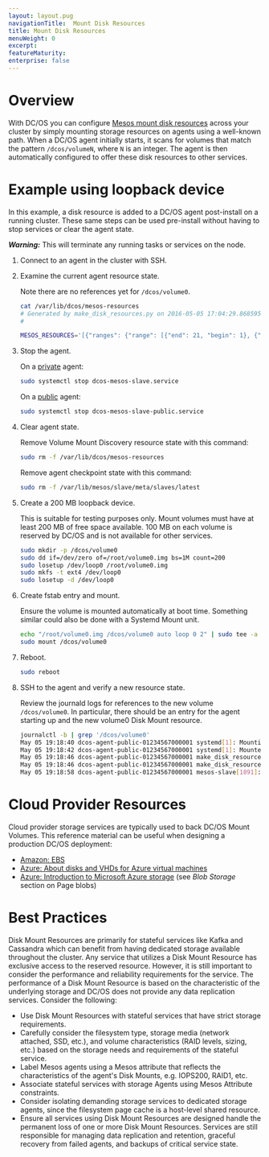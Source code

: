 ```yaml
---
layout: layout.pug
navigationTitle:  Mount Disk Resources
title: Mount Disk Resources
menuWeight: 0
excerpt:
featureMaturity:
enterprise: false
---
```


<!-- This source repo for this topic is https://github.com/dcos/dcos-docs -->


# Overview

With DC/OS you can configure [Mesos mount disk resources][1] across your cluster by simply mounting storage resources on agents using a well-known path. When a DC/OS agent initially starts, it scans for volumes that match the pattern `/dcos/volumeN`, where `N` is an integer. The agent is then automatically configured to offer these disk resources to other services.

# Example using loopback device

In this example, a disk resource is added to a DC/OS agent post-install on a running cluster. These same steps can be used pre-install without having to stop services or clear the agent state.

***Warning:*** This will terminate any running tasks or services on the node.

1.  Connect to an agent in the cluster with SSH.

2.  Examine the current agent resource state.

    Note there are no references yet for `/dcos/volume0`.
    
    ```bash
    cat /var/lib/dcos/mesos-resources
    # Generated by make_disk_resources.py on 2016-05-05 17:04:29.868595
    #
    
    MESOS_RESOURCES='[{"ranges": {"range": [{"end": 21, "begin": 1}, {"end": 5050, "begin": 23}, {"end": 32000, "begin": 5052}]}, "type":  "RANGES", "name": "ports"}, {"role": "*", "type": "SCALAR", "name": "disk", "scalar": {"value": 47540}}]'
    ```

3.  Stop the agent.

    On a [private](/1.10/overview/concepts/#private) agent:
    
    ```bash
    sudo systemctl stop dcos-mesos-slave.service
    ```
    
    On a [public](/1.10/overview/concepts/#public-agent-node) agent:
    
    ```bash
    sudo systemctl stop dcos-mesos-slave-public.service
    ```

4.  Clear agent state.

    Remove Volume Mount Discovery resource state with this command:
    
    ```bash
    sudo rm -f /var/lib/dcos/mesos-resources
    ```
    
    Remove agent checkpoint state with this command:
    
    ```bash
    sudo rm -f /var/lib/mesos/slave/meta/slaves/latest
    ```

5. Create a 200 MB loopback device.

    This is suitable for testing purposes only. Mount volumes must have at least 200 MB of free space available. 100 MB on each volume is reserved by DC/OS and is not available for other services.
    
    ```bash
    sudo mkdir -p /dcos/volume0
    sudo dd if=/dev/zero of=/root/volume0.img bs=1M count=200
    sudo losetup /dev/loop0 /root/volume0.img
    sudo mkfs -t ext4 /dev/loop0
    sudo losetup -d /dev/loop0
    ```

6.  Create fstab entry and mount.

    Ensure the volume is mounted automatically at boot time. Something similar could also be done with a Systemd Mount unit.
    
    ```bash
    echo "/root/volume0.img /dcos/volume0 auto loop 0 2" | sudo tee -a /etc/fstab
    sudo mount /dcos/volume0
    ```

7.  Reboot. 

    ```bash
    sudo reboot
    ```

8.  SSH to the agent and verify a new resource state.

    Review the journald logs for references to the new volume `/dcos/volume0`. In particular, there should be an entry for the agent starting up and the new volume0 Disk Mount resource.
    
    ```bash
    journalctl -b | grep '/dcos/volume0'
    May 05 19:18:40 dcos-agent-public-01234567000001 systemd[1]: Mounting /dcos/volume0...
    May 05 19:18:42 dcos-agent-public-01234567000001 systemd[1]: Mounted /dcos/volume0.
    May 05 19:18:46 dcos-agent-public-01234567000001 make_disk_resources.py[888]: Found matching mounts : [('/dcos/volume0', 74)]
    May 05 19:18:46 dcos-agent-public-01234567000001 make_disk_resources.py[888]: Generated disk resources map: [{'name': 'disk', 'type': 'SCALAR', 'disk': {'source': {'mount': {'root': '/dcos/volume0'}, 'type': 'MOUNT'}}, 'role': '*', 'scalar': {'value': 74}}, {'name': 'disk', 'type': 'SCALAR', 'role': '*', 'scalar': {'value': 47540}}]
    May 05 19:18:58 dcos-agent-public-01234567000001 mesos-slave[1891]: " --oversubscribed_resources_interval="15secs" --perf_duration="10secs" --perf_interval="1mins" --port="5051" --qos_correction_interval_min="0ns" --quiet="false" --recover="reconnect" --recovery_timeout="15mins" --registration_backoff_factor="1secs" --resources="[{"name": "ports", "type": "RANGES", "ranges": {"range": [{"end": 21, "begin": 1}, {"end": 5050, "begin": 23}, {"end": 32000, "begin": 5052}]}}, {"name": "disk", "type": "SCALAR", "disk": {"source": {"mount": {"root": "/dcos/volume0"}, "type": "MOUNT"}}, "role": "*", "scalar": {"value": 74}}, {"name": "disk", "type": "SCALAR", "role": "*", "scalar": {"value": 47540}}]" --revocable_cpu_low_priority="true" --sandbox_directory="/mnt/mesos/sandbox" --slave_subsystems="cpu,memory" --strict="true" --switch_user="true" --systemd_enable_support="true" --systemd_runtime_directory="/run/systemd/system" --version="false" --work_dir="/var/lib/mesos/slave"
    ```

# Cloud Provider Resources

Cloud provider storage services are typically used to back DC/OS Mount Volumes. This reference material can be useful when designing a production DC/OS deployment:

* [Amazon: EBS][2]
* [Azure: About disks and VHDs for Azure virtual machines][3]
* [Azure: Introduction to Microsoft Azure storage][4] (see *Blob Storage* section on Page blobs)

# Best Practices

Disk Mount Resources are primarily for stateful services like Kafka and Cassandra which can benefit from having dedicated storage available throughout the cluster. Any service that utilizes a Disk Mount Resource has exclusive access to the reserved resource. However, it is still important to consider the performance and reliability requirements for the service. The performance of a Disk Mount Resource is based on the characteristic of the underlying storage and DC/OS does not provide any data replication services. Consider the following:

* Use Disk Mount Resources with stateful services that have strict storage requirements.
* Carefully consider the filesystem type, storage media (network attached, SSD, etc.), and volume characteristics (RAID levels, sizing, etc.) based on the storage needs and requirements of the stateful service.
* Label Mesos agents using a Mesos attribute that reflects the characteristics of the agent's Disk Mounts, e.g. IOPS200, RAID1, etc.
* Associate stateful services with storage Agents using Mesos Attribute constraints.
* Consider isolating demanding storage services to dedicated storage agents, since the filesystem page cache is a host-level shared resource.
* Ensure all services using Disk Mount Resources are designed handle the permanent loss of one or more Disk Mount Resources. Services are still responsible for managing data replication and retention, graceful recovery from failed agents, and backups of critical service state.

[1]: http://mesos.apache.org/documentation/latest/multiple-disk/
[2]: http://docs.aws.amazon.com/AWSEC2/latest/UserGuide/AmazonEBS.html
[3]: https://azure.microsoft.com/en-us/documentation/articles/virtual-machines-linux-about-disks-vhds/
[4]: https://azure.microsoft.com/en-us/documentation/articles/storage-introduction/
